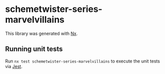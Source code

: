 # schemetwister-series-marvelvillains

This library was generated with [Nx](https://nx.dev).

## Running unit tests

Run `nx test schemetwister-series-marvelvillains` to execute the unit tests via [Jest](https://jestjs.io).
